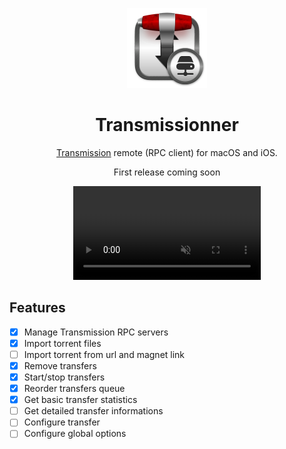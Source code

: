 <p align="center">
  <img src="Transmissionner/Assets.xcassets/AppIcon.appiconset/AppIcon 256.png" width="128" height="128"/>
</p>

<h1 align="center">Transmissionner</h1>

<p align="center">
  <a href="https://github.com/transmission/transmission">Transmission</a> remote (RPC client) for macOS and iOS.
</p>

<!-- <p align="center">
  <a href="https://github.com/juliendargelos/transmissionner/releases/latest/download/Transmissionner.app.zip">
    Download latest release
  </a>
</p> -->

<p align="center">
  First release coming soon
</p>

<p align="center">
  <video
    muted
    loop
    autoplay
    playsinline
    src="https://github.com/juliendargelos/transmissionner/assets/3743321/20bc93dc-c6d0-482c-9ec9-8a45e53ec919"
  ></video>
</p>

## Features

- [x] Manage Transmission RPC servers
- [x] Import torrent files
- [ ] Import torrent from url and magnet link
- [x] Remove transfers
- [x] Start/stop transfers
- [x] Reorder transfers queue
- [x] Get basic transfer statistics
- [ ] Get detailed transfer informations
- [ ] Configure transfer
- [ ] Configure global options
